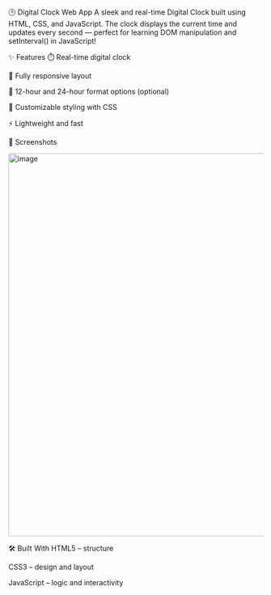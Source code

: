 🕒 Digital Clock Web App
A sleek and real-time Digital Clock built using HTML, CSS, and JavaScript. The clock displays the current time and updates every second — perfect for learning DOM manipulation and setInterval() in JavaScript!

✨ Features
⏱️ Real-time digital clock

📱 Fully responsive layout

🌙 12-hour and 24-hour format options (optional)

🎨 Customizable styling with CSS

⚡ Lightweight and fast

📸 Screenshots

<img width="1331" height="758" alt="image" src="https://github.com/user-attachments/assets/36f6c706-9029-41d4-9bcc-0c590f8cf8a6" />



🛠️ Built With
HTML5 – structure

CSS3 – design and layout

JavaScript – logic and interactivity
